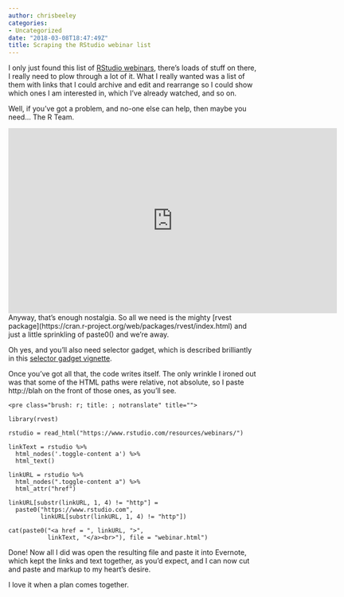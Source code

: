 ```yaml
---
author: chrisbeeley
categories:
- Uncategorized
date: "2018-03-08T18:47:49Z"
title: Scraping the RStudio webinar list
---
```


I only just found this list of [RStudio webinars](https://www.rstudio.com/resources/webinars/), there’s loads of stuff on there, I really need to plow through a lot of it. What I really wanted was a list of them with links that I could archive and edit and rearrange so I could show which ones I am interested in, which I’ve already watched, and so on.

Well, if you’ve got a problem, and no-one else can help, then maybe you need… The R Team.

<div class="jetpack-video-wrapper"><span class="embed-youtube" style="text-align:center; display: block;"><iframe allowfullscreen="true" class="youtube-player" height="372" loading="lazy" sandbox="allow-scripts allow-same-origin allow-popups allow-presentation" src="https://www.youtube.com/embed/7d_dWs7fdk4?version=3&rel=1&showsearch=0&showinfo=1&iv_load_policy=1&fs=1&hl=en-US&autohide=2&wmode=transparent" style="border:0;" width="660"></iframe></span></div>Anyway, that’s enough nostalgia. So all we need is the mighty [rvest package](https://cran.r-project.org/web/packages/rvest/index.html) and just a little sprinkling of paste0() and we’re away.

Oh yes, and you’ll also need selector gadget, which is described brilliantly in this [selector gadget vignette](https://cran.r-project.org/web/packages/rvest/vignettes/selectorgadget.html).

Once you’ve got all that, the code writes itself. The only wrinkle I ironed out was that some of the HTML paths were relative, not absolute, so I paste http://blah on the front of those ones, as you’ll see.

```
<pre class="brush: r; title: ; notranslate" title="">

library(rvest)

rstudio = read_html("https://www.rstudio.com/resources/webinars/")

linkText = rstudio %>%
  html_nodes('.toggle-content a') %>%
  html_text()

linkURL = rstudio %>%
  html_nodes(".toggle-content a") %>%
  html_attr("href")

linkURL[substr(linkURL, 1, 4) != "http"] = 
  paste0("https://www.rstudio.com", 
         linkURL[substr(linkURL, 1, 4) != "http"])

cat(paste0("<a href = ", linkURL, ">", 
           linkText, "</a><br>"), file = "webinar.html")

```

Done! Now all I did was open the resulting file and paste it into Evernote, which kept the links and text together, as you’d expect, and I can now cut and paste and markup to my heart’s desire.

I love it when a plan comes together.
